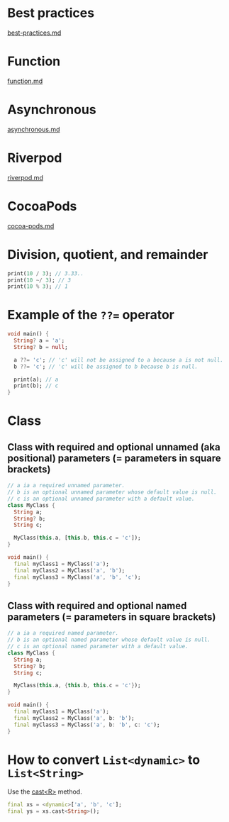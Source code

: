 # Best practices
[best-practices.md](markdown/best-practices.md)

# Function
[function.md](markdown/function.md)

# Asynchronous
[asynchronous.md](markdown/asynchronous.md)

# Riverpod
[riverpod.md](markdown/riverpod.md)

# CocoaPods
[cocoa-pods.md](markdown/cocoa-pods.md)

# Division, quotient, and remainder
```dart
print(10 / 3); // 3.33..
print(10 ~/ 3); // 3
print(10 % 3); // 1
```

# Example of the `??=` operator
```dart
void main() {
  String? a = 'a';
  String? b = null;

  a ??= 'c'; // 'c' will not be assigned to a because a is not null.
  b ??= 'c'; // 'c' will be assigned to b because b is null.

  print(a); // a
  print(b); // c
}
```

# Class
## Class with required and optional unnamed (aka positional) parameters (= parameters in square brackets)
```dart
// a ia a required unnamed parameter.
// b is an optional unnamed parameter whose default value is null.
// c is an optional unnamed parameter with a default value.
class MyClass {
  String a;
  String? b;
  String c;

  MyClass(this.a, [this.b, this.c = 'c']);
}

void main() {
  final myClass1 = MyClass('a');
  final myClass2 = MyClass('a', 'b');
  final myClass3 = MyClass('a', 'b', 'c');
}
```

## Class with required and optional named parameters (= parameters in square brackets)
```dart
// a ia a required named parameter.
// b is an optional named parameter whose default value is null.
// c is an optional named parameter with a default value.
class MyClass {
  String a;
  String? b;
  String c;

  MyClass(this.a, {this.b, this.c = 'c'});
}

void main() {
  final myClass1 = MyClass('a');
  final myClass2 = MyClass('a', b: 'b');
  final myClass3 = MyClass('a', b: 'b', c: 'c');
}
```

# How to convert `List<dynamic>` to `List<String>`
Use the [cast\<R>](https://api.flutter.dev/flutter/dart-core/List/cast.html) method.
```dart
final xs = <dynamic>['a', 'b', 'c'];
final ys = xs.cast<String>();
```
